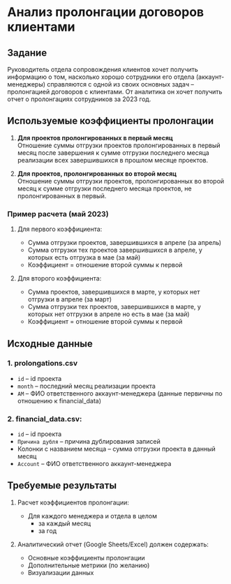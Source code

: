 # Анализ пролонгации договоров клиентами
## Задание

Руководитель отдела сопровождения клиентов хочет получить информацию о том, насколько хорошо сотрудники его отдела (аккаунт-менеджеры) справляются с одной из своих основных задач – пролонгацией договоров с клиентами. От аналитика он хочет получить отчет о пролонгациях сотрудников за 2023 год. 

## Используемые коэффициенты пролонгации

1. **Для проектов пролонгированных в первый месяц**  
   Отношение суммы отгрузки проектов пролонгированных в первый месяц после завершения к сумме отгрузки последнего месяца реализации всех завершившихся в прошлом месяце проектов.

2. **Для проектов, пролонгированных во второй месяц**  
   Отношение суммы отгрузки проектов, пролонгированных во второй месяц к сумме отгрузки последнего месяца проектов, не пролонгированных в первый. 

### Пример расчета (май 2023)

1. Для первого коэффициента:
   - Сумма отгрузки проектов, завершившихся в апреле (за апрель)
   - Сумма отгрузки тех проектов завершившихся в апреле, у которых есть отгрузка в мае (за май)
   - Коэффициент = отношение второй суммы к первой

2. Для второго коэффициента:
   - Сумма проектов, завершившихся в марте, у которых нет отгрузки в апреле (за март)
   - Сумма отгрузки тех проектов, завершившихся в марте, у которых нет отгрузки в апреле но есть в мае (за май)
   - Коэффициент = отношение второй суммы к первой

## Исходные данные

### 1. prolongations.csv
- `id` – id проекта
- `month` – последний месяц реализации проекта
- `AM` – ФИО ответственного аккаунт-менеджера (данные первичны по отношению к financial_data)

### 2. financial_data.csv:
- `id` – id проекта
- `Причина дубля` – причина дублирования записей
- Колонки с названием месяца – сумма отгрузки проекта в данный месяц 
- `Account` – ФИО ответственного аккаунт-менеджера

## Требуемые результаты

1. Расчет коэффициентов пролонгации:
   - Для каждого менеджера и отдела в целом
     - за каждый месяц
     - за год

2. Аналитический отчет (Google Sheets/Excel) должен содержать:
   - Основные коэффициенты пролонгации
   - Дополнительные метрики (по желанию)
   - Визуализации данных
